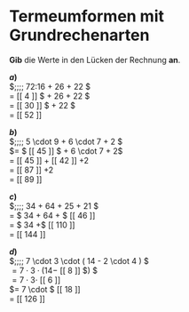 <!--
version:  0.0.1
language: de


@style
main > *:not(:last-child) {
  margin-bottom: 3rem;
}

input {
    text-align: center;
}

.flex-container {
    display: flex;
    flex-wrap: wrap;
    align-items: stretch;
    gap: 20px;
}

.flex-child {
    flex: 1;
    min-width: 350px;
    margin-right: 20px;
}

@media (max-width: 400px) {
    .flex-child {
        flex: 100%;
        margin-right: 0;
    }
}
@end

formula: \carry   \textcolor{red}{\scriptsize #1}
formula: \digit   \rlap{\carry{#1}}\phantom{#2}#2
formula: \permil  \text{‰}

import: https://raw.githubusercontent.com/LiaTemplates/Tikz-Jax/main/README.md

script: https://cdn.jsdelivr.net/gh/LiaTemplates/Tikz-Jax@main/dist/index.js


tags: Terme, Grundrechenarten, Vorrangsregeln, sehr leicht, sehr niedrig, Angeben

comment: Verrechne Schrittweise den Term. Lerne wie Termumformungen niedergeschrieben werden.

author: Martin Lommatzsch

-->




# Termeumformen mit Grundrechenarten

**Gib** die Werte in den Lücken der Rechnung **an**.

<section class="flex-container">

<div class="flex-child">

__$a)\;\;$__ \
$\;\;\;\; 72:16 + 26 + 22 $ \
$=$ [[ 4 ]] $ + 26 + 22  $ \
$=$ [[ 30 ]] $ + 22  $ \
$=$ [[ 52 ]] 

</div> 
<div class="flex-child">

__$b)\;\;$__ \
$\;\;\;\; 5 \cdot 9 + 6 \cdot 7 + 2 $ \
$= $ [[ 45 ]] $ + 6 \cdot 7 + 2$ \
$=$ [[ 45 ]]  $+$ [[ 42 ]] $+ 2$  \
$=$ [[ 87 ]]  $+ 2$  \
$=$ [[ 89 ]]

</div> 
<div class="flex-child">

__$c)\;\;$__ \
$\;\;\;\; 34 + 64 + 25 + 21   $ \
$=$ $ 34 + 64 + $ [[ 46 ]]  \
$=$ $ 34 +$ [[ 110 ]]  \
$=$ [[ 144 ]] 

</div> 
<div class="flex-child">

__$d)\;\;$__ \
$\;\;\;\; 7 \cdot 3 \cdot ( 14 - 2 \cdot 4 ) $ \
$= 7 \cdot 3 \cdot ( 14 -$ [[  8 ]] $) $ \
$= 7 \cdot 3 \cdot$  [[  6 ]]  \
$= 7 \cdot $  [[  18 ]] \
$=$ [[ 126 ]] 

</div> 
</section>






